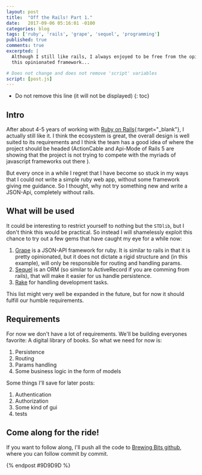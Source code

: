 ```yaml
---
layout: post
title:  "Off the Rails! Part 1."
date:   2017-09-06 05:16:01 -0100
categories: blog
tags: ['ruby', 'rails', 'grape', 'sequel', 'programming']
published: true
comments: true
excerpted: |
  Although I still like rails, I always enjoyed to be free from the opinions of
  this opinionated framework...

# Does not change and does not remove 'script' variables
script: [post.js]
---
```


* Do not remove this line (it will not be displayed)
{: toc}

## Intro

After about 4-5 years of working with [Ruby on
Rails][ruby_on_rails]{:target="_blank"}, I actually still like it. I think the
ecosystem is great, the overall design is well suited to its requirements and I
think the team has a good idea of where the project should be headed
(ActionCable and Api-Mode of Rails 5 are showing that the project is not trying
to compete with the myriads of javascript frameworks out there ).

But every once in a while I regret that I have become so stuck in my ways that I
could not write a simple ruby web app, without some framework giving me
guidance. So I thought, why not try something new and write a JSON-Api,
completely without rails.

## What will be used

It could be interesting to restrict yourself to nothing but the `STDlib`, but I
don't think this would be practical. So instead I will shamelessly exploit this
chance to try out a few gems that have caught my eye for a while now:

1. [Grape][grape] is a JSON-API framework for ruby. It is similar to rails in
   that it is pretty opinionated, but it does not dictate a rigid structure and
   (in this example), will only be responsible for routing and handling params.
1. [Sequel][sequel] is an ORM (so similar to ActiveRecord if you are comming from
   rails), that will make it easier for us handle persistence.
1. [Rake][rake] for handling development tasks.

This list might very well be expanded in the future, but for now it should
fulfill our humble requirements.

## Requirements

For now we don't have a lot of requirements. We'll be building everyones
favorite: A digital library of books. So what we need for now is:

1. Persistence
1. Routing
1. Params handling
1. Some business logic in the form of models

Some things I'll save for later posts:

1. Authentication
1. Authorization
1. Some kind of gui
1. tests

## Come along for the ride!

If you want to follow along, I'll push all the code to [Brewing Bits
github][brewing_github], where you can follow commit by commit.



{% endpost #9D9D9D %}

[ruby_on_rails]: http://rubyonrails.org/
[grape]: https://github.com/ruby-grape/grape
[sequel]: http://sequel.jeremyevans.net/
[rake]: https://github.com/ruby/rake
[brewing_github]: https://github.com/BrewingBits

